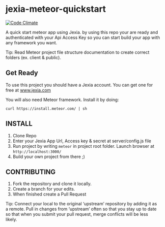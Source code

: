 # jexia-meteor-quickstart
[![Code Climate](https://codeclimate.com/repos/56fb952742861833000045e2/badges/8917481634d05a14cd54/gpa.svg)](https://codeclimate.com/repos/56fb952742861833000045e2/feed)

A quick start meteor app using Jexia.
by using this repo your are ready and authenticated with your Api Access Key so you can start build your app with any framework you want.

Tip: Read Meteor project file structure documentation to create correct folders (ex. client & public).

## Get Ready
To use this project you should have a Jexia account. You can get one for free at www.jexia.com

You will also need Meteor framework. Install it by doing:
```
curl https://install.meteor.com/ | sh
```

## INSTALL

1. Clone Repo
2. Enter your Jexia App Url, Access key & secret at server/config.js file
3. Run project by writing ```meteor``` in project root folder.
Launch browser at ```http://localhost:3000/```
4. Build your own project from there ;)

## CONTRIBUTING

1. Fork the repository and clone it locally. 
2. Create a branch for your edits.
3. When finished create a Pull Request

Tip: Connect your local to the original ‘upstream’ repository by adding it as a remote. Pull in changes from ‘upstream’ often so that you stay up to date so that when you submit your pull request, merge conflicts will be less likely.

